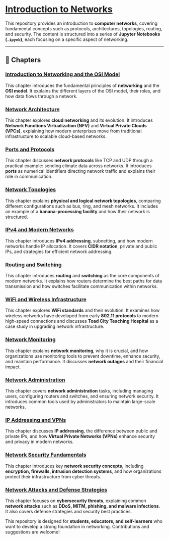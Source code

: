 # [Introduction to Networks](https://github.com/brendanpshea/intro_to_networks)

This repository provides an introduction to **computer networks**, covering fundamental concepts such as protocols, architectures, topologies, routing, and security. The content is structured into a series of **Jupyter Notebooks (`.ipynb`)**, each focusing on a specific aspect of networking.

---

## 📖 Chapters

### [Introduction to Networking and the OSI Model](./Networks_01_Intro_and_OSI.ipynb)
This chapter introduces the fundamental principles of **networking** and the **OSI model**. It explains the different layers of the OSI model, their roles, and how data flows through a network.

### [Network Architecture](./Networks_02_Architecture.ipynb)
This chapter explores **cloud networking** and its evolution. It introduces **Network Functions Virtualization (NFV)** and **Virtual Private Clouds (VPCs)**, explaining how modern enterprises move from traditional infrastructure to scalable cloud-based networks.

### [Ports and Protocols](./Networks_03_Ports_and_Protocols.ipynb)
This chapter discusses **network protocols** like TCP and UDP through a practical example: sending climate data across networks. It introduces **ports** as numerical identifiers directing network traffic and explains their role in communication.

### [Network Topologies](./Networks_04_Topologies.ipynb)
This chapter explains **physical and logical network topologies**, comparing different configurations such as bus, ring, and mesh networks. It includes an example of a **banana-processing facility** and how their network is structured.

### [IPv4 and Modern Networks](./Networks_05_IPv4andModernNetworks.ipynb)
This chapter introduces **IPv4 addressing**, subnetting, and how modern networks handle IP allocation. It covers **CIDR notation**, private and public IPs, and strategies for efficient network addressing.

### [Routing and Switching](./Networks_06_Routing_and_Switching.ipynb)
This chapter introduces **routing** and **switching** as the core components of modern networks. It explains how routers determine the best paths for data transmission and how switches facilitate communication within networks.

### [WiFi and Wireless Infrastructure](./Networks_07_WiFi_and_Infra.ipynb)
This chapter explores **WiFi standards** and their evolution. It examines how wireless networks have developed from early **802.11 protocols** to modern high-speed connections and discusses **Toad City Teaching Hospital** as a case study in upgrading network infrastructure.

### [Network Monitoring](./Networks_08_NetworkMonitoring.ipynb)
This chapter explains **network monitoring**, why it is crucial, and how organizations use monitoring tools to prevent downtime, enhance security, and maintain performance. It discusses **network outages** and their financial impact.

### [Network Administration](./Networks_09_NetworkAdmin.ipynb)
This chapter covers **network administration** tasks, including managing users, configuring routers and switches, and ensuring network security. It introduces common tools used by administrators to maintain large-scale networks.

### [IP Addressing and VPNs](./Networks_10_IPs_and_VPNs.ipynb)
This chapter discusses **IP addressing**, the difference between public and private IPs, and how **Virtual Private Networks (VPNs)** enhance security and privacy in modern networks.

### [Network Security Fundamentals](./Networks_11_SecurityFundamentals.ipynb)
This chapter introduces key **network security concepts**, including **encryption, firewalls, intrusion detection systems**, and how organizations protect their infrastructure from cyber threats.

### [Network Attacks and Defense Strategies](./Networks_12_Attacks_and_Defense.ipynb)
This chapter focuses on **cybersecurity threats**, explaining common **network attacks** such as **DDoS, MITM, phishing, and malware infections**. It also covers defense strategies and security best practices.


This repository is designed for **students, educators, and self-learners** who want to develop a strong foundation in networking. Contributions and suggestions are welcome!
